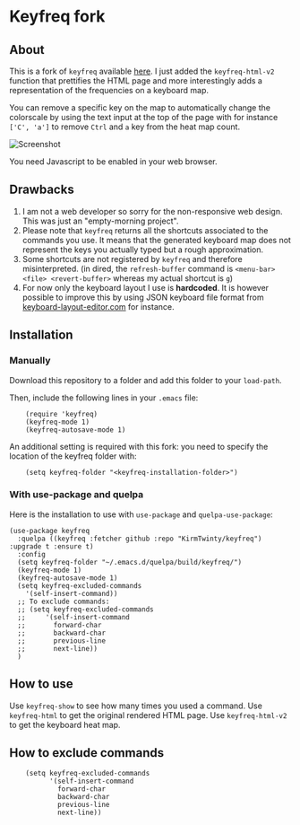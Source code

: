 # Keyfreq fork

## About

This is a fork of `keyfreq` available [here](https://github.com/dacap/keyfreq).
I just added the `keyfreq-html-v2` function that prettifies
the HTML page and more interestingly adds a representation of
the frequencies on a keyboard map.

You can remove a specific key on the map to automatically change the colorscale
by using the text input at the top of the page with for instance `['C', 'a']` to
remove `Ctrl` and `a` key from the heat map count.

![Screenshot](https://github.com/KirmTwinty/keyfreq/raw/master/screenshot/keyfreq-html-v2.png
"Screenshot of the new rendered page")

You need Javascript to be enabled in your web browser.

## Drawbacks

1. I am not a web developer so sorry for the non-responsive web design.
   This was just an "empty-morning project".
1. Please note that `keyfreq` returns all the shortcuts associated to
   the commands you use. It means that the generated keyboard map does
   not represent the keys you actually typed but a rough approximation.
1. Some shortcuts are not registered by `keyfreq` and therefore misinterpreted.
   (in dired, the `refresh-buffer` command is `<menu-bar> <file> <revert-buffer>`
   whereas my actual shortcut is `g`)
1. For now only the keyboard layout I use is **hardcoded**.
   It is however possible to improve this by using JSON keyboard file format
   from [keyboard-layout-editor.com](http://www.keyboard-layout-editor.com/)
   for instance.

## Installation

### Manually

Download this repository to a folder and add this folder
to your `load-path`.

Then, include the following lines in your `.emacs` file:

``` elisp
    (require 'keyfreq)
    (keyfreq-mode 1)
    (keyfreq-autosave-mode 1)
```

An additional setting is required with this fork:
you need to specify the location of the keyfreq folder with:

``` elisp
	(setq keyfreq-folder "<keyfreq-installation-folder>")
```

### With use-package and quelpa

Here is the installation to use with `use-package` and `quelpa-use-package`:

``` elisp
(use-package keyfreq
  :quelpa ((keyfreq :fetcher github :repo "KirmTwinty/keyfreq") :upgrade t :ensure t)
  :config
  (setq keyfreq-folder "~/.emacs.d/quelpa/build/keyfreq/")
  (keyfreq-mode 1)
  (keyfreq-autosave-mode 1)
  (setq keyfreq-excluded-commands
	'(self-insert-command))
  ;; To exclude commands:
  ;; (setq keyfreq-excluded-commands
  ;;     '(self-insert-command
  ;;       forward-char
  ;;       backward-char
  ;;       previous-line
  ;;       next-line))
  )
```

## How to use

Use `keyfreq-show` to see how many times you used a command.
Use `keyfreq-html` to get the original rendered HTML page.
Use `keyfreq-html-v2` to get the keyboard heat map.

## How to exclude commands

``` elisp
    (setq keyfreq-excluded-commands
          '(self-insert-command
            forward-char
            backward-char
            previous-line
            next-line))
```

